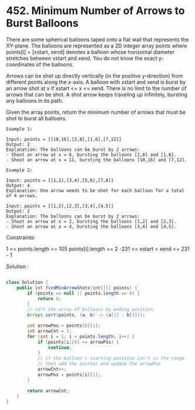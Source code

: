 # 452. Minimum Number of Arrows to Burst Balloons

There are some spherical balloons taped onto a flat wall that represents the XY-plane. The balloons are represented as a 2D integer array points where points[i] = [xstart, xend] denotes a balloon whose horizontal diameter stretches between xstart and xend. You do not know the exact y-coordinates of the balloons.

Arrows can be shot up directly vertically (in the positive y-direction) from different points along the x-axis. A balloon with xstart and xend is burst by an arrow shot at x if xstart <= x <= xend. There is no limit to the number of arrows that can be shot. A shot arrow keeps traveling up infinitely, bursting any balloons in its path.

Given the array points, return the minimum number of arrows that must be shot to burst all balloons.

```
Example 1:

Input: points = [[10,16],[2,8],[1,6],[7,12]]
Output: 2
Explanation: The balloons can be burst by 2 arrows:
- Shoot an arrow at x = 6, bursting the balloons [2,8] and [1,6].
- Shoot an arrow at x = 11, bursting the balloons [10,16] and [7,12].
```

```
Example 2:

Input: points = [[1,2],[3,4],[5,6],[7,8]]
Output: 4
Explanation: One arrow needs to be shot for each balloon for a total of 4 arrows.
```

```
Input: points = [[1,2],[2,3],[3,4],[4,5]]
Output: 2
Explanation: The balloons can be burst by 2 arrows:
- Shoot an arrow at x = 2, bursting the balloons [1,2] and [2,3].
- Shoot an arrow at x = 4, bursting the balloons [3,4] and [4,5].
```

Constraints:

1 <= points.length <= 105
points[i].length == 2
-231 <= xstart < xend <= 231 - 1

Solution : 

```java

class Solution {
    public int findMinArrowShots(int[][] points) {
        if (points == null || points.length == 0) {
            return 0;
        }
        // sort the array of balloons by ending position
        Arrays.sort(points, (a, b) -> (a[1] - b[1]));

        int arrowPos = points[0][1];
        int arrowCnt = 1;
        for (int i = 1; i < points.length; i++) {
            if (points[i][0] <= arrowPos) {
                continue;
            }
            // if the balloon's starting position isn't in the range
            // then add the counter and update the arrowPos
            arrowCnt++;
            arrowPos = points[i][1];
        }

        return arrowCnt;
    }
}
```